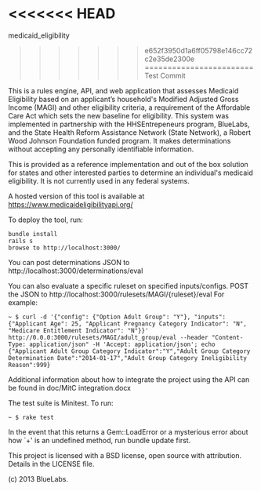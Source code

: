 <<<<<<< HEAD
=======
medicaid_eligibility
>>>>>>> e652f3950d1a6ff05798e146cc72c2e35de2300e
========================
Test Commit

This is a rules engine, API, and web application that assesses Medicaid Eligibility based on an applicant’s household's Modified Adjusted Gross Income (MAGI) and other eligibility criteria, a requirement of the Affordable Care Act which sets the new baseline for eligibility. This system was implemented in partnership with the HHSEntrepeneurs program, BlueLabs, and the State Health Reform Assistance Network (State Network), a Robert Wood Johnson Foundation funded program. It makes determinations without accepting any personally identifiable information. 

This is provided as a reference implementation and out of the box solution for states and other interested parties to determine an individual's medicaid eligibility. It is not currently used in any federal systems. 

A hosted version of this tool is available at https://www.medicaideligibilityapi.org/ 

To deploy the tool, run:
```
bundle install
rails s
browse to http://localhost:3000/
```

You can post determinations JSON to http://localhost:3000/determinations/eval

You can also evaluate a specific ruleset on specified inputs/configs. POST the JSON to http://localhost:3000/rulesets/MAGI/{ruleset}/eval For example:
```
~ $ curl -d '{"config": {"Option Adult Group": "Y"}, "inputs":{"Applicant Age": 25, "Applicant Pregnancy Category Indicator": "N", "Medicare Entitlement Indicator": "N"}}' http://0.0.0:3000/rulesets/MAGI/adult_group/eval --header "Content-Type: application/json" -H 'Accept: application/json'; echo
{"Applicant Adult Group Category Indicator":"Y","Adult Group Category Determination Date":"2014-01-17","Adult Group Category Ineligibility Reason":999}
```

Additional information about how to integrate the project using the API can be found in doc/MitC integration.docx

The test suite is Minitest. To run: 
```
~ $ rake test
```
In the event that this returns a Gem::LoadError or a mysterious error about how `+' is an undefined method, run bundle update first.

This project is licensed with a BSD license, open source with attribution. Details in the LICENSE file.

(c) 2013 BlueLabs. 
